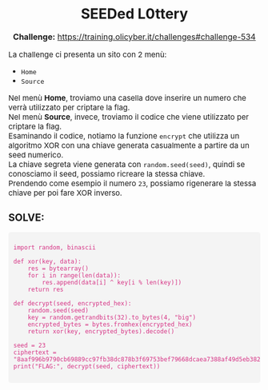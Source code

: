 <h1 style="text-align: center;">SEEDed L0ttery</h1>

<p style="text-align: center; font-size: 16px;">
  <strong>Challenge:</strong> <a href="https://training.olicyber.it/challenges#challenge-534">https://training.olicyber.it/challenges#challenge-534</a>
</p>

<p style="font-size: 15px;">
  La challenge ci presenta un sito con 2 menù:
</p>

<ul style="font-size: 15px;">
  <li><code>Home</code></li>
  <li><code>Source</code></li>
</ul>

<p style="font-size: 15px;">
  Nel menù <strong>Home</strong>, troviamo una casella dove inserire un numero che verrà utilizzato per criptare la flag.<br>
  Nel menù <strong>Source</strong>, invece, troviamo il codice che viene utilizzato per criptare la flag.<br>
  Esaminando il codice, notiamo la funzione <code>encrypt</code> che utilizza un algoritmo XOR con una chiave generata casualmente a partire da un seed numerico.<br>  
  La chiave segreta viene generata con <code>random.seed(seed)</code>, quindi se conosciamo il seed, possiamo ricreare la stessa chiave.<br>
  Prendendo come esempio il numero <code>23</code>, possiamo rigenerare la stessa chiave per poi fare XOR inverso.
</p>

<h2 style="font-size: 20px;">SOLVE:</h2>

<pre style="background-color: #f4f4f4; padding: 10px; border-radius: 5px; font-size: 14px; overflow-x: auto;">
<code style="color: #d63384;">
import random, binascii

def xor(key, data):
    res = bytearray()
    for i in range(len(data)):
        res.append(data[i] ^ key[i % len(key)])
    return res

def decrypt(seed, encrypted_hex):
    random.seed(seed)
    key = random.getrandbits(32).to_bytes(4, "big")
    encrypted_bytes = bytes.fromhex(encrypted_hex)
    return xor(key, encrypted_bytes).decode()

seed = 23
ciphertext = "8aaf996b9790cb69889cc97fb38dc878b3f69753bef79668dcaea7388af49d5eb382c93dcdbe"
print("FLAG:", decrypt(seed, ciphertext))
</code>
</pre>
